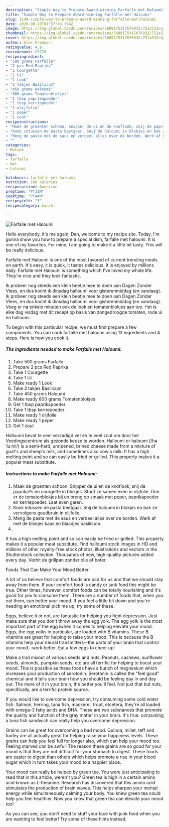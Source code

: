```yaml
---
description: "Simple Way to Prepare Award-winning Farfalle met Haloumi"
title: "Simple Way to Prepare Award-winning Farfalle met Haloumi"
slug: 1149-simple-way-to-prepare-award-winning-farfalle-met-haloumi
date: 2020-09-28T01:57:43.394Z
image: https://img-global.cpcdn.com/recipes/5689175317676032/751x532cq70/farfalle-met-haloumi-recipe-main-photo.jpg
thumbnail: https://img-global.cpcdn.com/recipes/5689175317676032/751x532cq70/farfalle-met-haloumi-recipe-main-photo.jpg
cover: https://img-global.cpcdn.com/recipes/5689175317676032/751x532cq70/farfalle-met-haloumi-recipe-main-photo.jpg
author: Alex Freeman
ratingvalue: 4.9
reviewcount: 29778
recipeingredient:
- "500 grams Farfalle"
- "2 pcs Red Paprika"
- "1 Courgette"
- "1 Ui"
- "1 Look"
- "2 takjes Basilicum"
- "450 grams Haloumi"
- "800 grams Tomatenblokjes"
- "1 tbsp paprikapoeder"
- "1 tbsp kerriepoeder"
- "1 olijfolie"
- "1 peper"
- "1 zout"
recipeinstructions:
- "Maak de groenten schoon. Snipper de ui en de knoflook, snij de paprika?s en courgette in blokjes. Stoof ze samen even in olijfolie. Doe er de tomatenblokjes bij en breng op smaak met peper, paprikapoeder en kerriepoeder. Laat even garen."
- "Kook intussen de pasta beetgaar. Snij de haloumi in blokjes en bak ze vervolgens goudbruin in olijfolie."
- "Meng de pasta met de saus en verdeel alles over de borden. Werk af met de blokjes kaas en blaadjes basilicum."
- ""
categories:
- Recipe
tags:
- farfalle
- met
- haloumi

katakunci: farfalle met haloumi 
nutrition: 168 calories
recipecuisine: American
preptime: "PT31M"
cooktime: "PT44M"
recipeyield: "3"
recipecategory: Lunch

---
```



![Farfalle met Haloumi](https://img-global.cpcdn.com/recipes/5689175317676032/751x532cq70/farfalle-met-haloumi-recipe-main-photo.jpg)

Hello everybody, it's me again, Dan, welcome to my recipe site. Today, I'm gonna show you how to prepare a special dish, farfalle met haloumi. It is one of my favorites. For mine, I am going to make it a little bit tasty. This will be really delicious.

Farfalle met Haloumi is one of the most favored of current trending meals on earth. It's easy, it is quick, it tastes delicious. It is enjoyed by millions daily. Farfalle met Haloumi is something which I've loved my whole life. They're nice and they look fantastic.

Ik probeer nog steeds een klein beetje mee te doen aan Dagen Zonder Vlees, en dus kocht ik dinsdag halloumi voor gisterenmiddag (en vandaag). Ik probeer nog steeds een klein beetje mee te doen aan Dagen Zonder Vlees, en dus kocht ik dinsdag halloumi voor gisterenmiddag (en vandaag). Voeg er na enkele minuten ook de look en tomatenblokjes aan toe. Het is elke dag visdag met dit recept op basis van zongedroogde tomaten, rode ui en halloumi.


To begin with this particular recipe, we must first prepare a few components. You can cook farfalle met haloumi using 13 ingredients and 4 steps. Here is how you cook it.

<!--inarticleads1-->

##### The ingredients needed to make Farfalle met Haloumi:

1. Take 500 grams Farfalle
1. Prepare 2 pcs Red Paprika
1. Take 1 Courgette
1. Take 1 Ui
1. Make ready 1 Look
1. Take 2 takjes Basilicum
1. Take 450 grams Haloumi
1. Make ready 800 grams Tomatenblokjes
1. Get 1 tbsp paprikapoeder
1. Take 1 tbsp kerriepoeder
1. Make ready 1 olijfolie
1. Make ready 1 peper
1. Get 1 zout


Halloumi bevat te veel verzadigd vet en te veel zout om door het Voedingscentrum als gezonde keuze te worden. Halloumi or haloumi (/həˈluːmi/) is a semi-hard, unripened, brined cheese made from a mixture of goat&#39;s and sheep&#39;s milk, and sometimes also cow&#39;s milk. It has a high melting point and so can easily be fried or grilled. This property makes it a popular meat substitute. 

<!--inarticleads2-->

##### Instructions to make Farfalle met Haloumi:

1. Maak de groenten schoon. Snipper de ui en de knoflook, snij de paprika?s en courgette in blokjes. Stoof ze samen even in olijfolie. Doe er de tomatenblokjes bij en breng op smaak met peper, paprikapoeder en kerriepoeder. Laat even garen.
1. Kook intussen de pasta beetgaar. Snij de haloumi in blokjes en bak ze vervolgens goudbruin in olijfolie.
1. Meng de pasta met de saus en verdeel alles over de borden. Werk af met de blokjes kaas en blaadjes basilicum.
1. 


It has a high melting point and so can easily be fried or grilled. This property makes it a popular meat substitute. Find halloumi stock images in HD and millions of other royalty-free stock photos, illustrations and vectors in the Shutterstock collection. Thousands of new, high-quality pictures added every day. Verhit de grillpan zonder olie of boter. 

Foods That Can Make Your Mood Better


A lot of us believe that comfort foods are bad for us and that we should stay away from them. If your comfort food is candy or junk food this might be true. Other times, however, comfort foods can be totally nourishing and it's good for you to consume them. There are a number of foods that, when you eat them, can better your mood. If you feel a little bit down and you're needing an emotional pick me up, try some of these.

Eggs, believe it or not, are fantastic for helping you fight depression. Just make sure that you don't throw away the egg yolk. The egg yolk is the most important part of the egg iwhen it comes to helping elevate your mood. Eggs, the egg yolks in particular, are loaded with B vitamins. These B vitamins are great for helping to raise your mood. This is because the B vitamins help your neural transmitters--the parts of your brain that control your mood--work better. Eat a few eggs to cheer up!

Make a trail mixout of various seeds and nuts. Peanuts, cashews, sunflower seeds, almonds, pumpkin seeds, etc are all terrific for helping to boost your mood. This is possible as these foods have a bunch of magnesium which increases your production of serotonin. Serotonin is called the "feel good" chemical and it tells your brain how you should be feeling day in and day out. The more of it in your brain, the better you'll feel. Not just that but nuts, specifically, are a terrific protein source.

If you would like to overcome depression, try consuming some cold water fish. Salmon, herring, tuna fish, mackerel, trout, etcetera, they're all loaded with omega-3 fatty acids and DHA. These are two substances that promote the quality and function of the gray matter in your brain. It's true: consuming a tuna fish sandwich can really help you overcome depression. 

Grains can be great for overcoming a bad mood. Quinoa, millet, teff and barley are all actually great for helping raise your happiness levels. These grains can help you feel full for longer also, which can help your mood too. Feeling starved can be awful! The reason these grains are so good for your mood is that they are not difficult for your stomach to digest. These foods are easier to digest than others which helps promote a rise in your blood sugar which in turn takes your mood to a happier place.

Your mood can really be helped by green tea. You were just anticipating to read that in this article, weren't you? Green tea is high in a certain amino acid known as L-theanine. Research has discovered that this amino acid stimulates the production of brain waves. This helps sharpen your mental energy while simultaneously calming your body. You knew green tea could help you feel healthier. Now you know that green tea can elevate your mood too!

As you can see, you don't need to stuff your face with junk food when you are wanting to feel better! Try  some  of  these  hints  instead.

